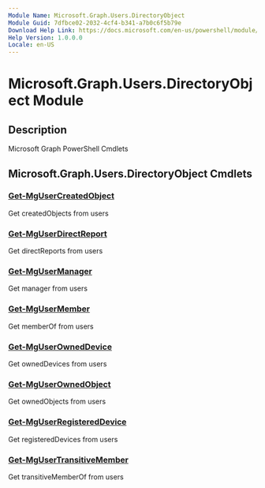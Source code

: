 ```yaml
---
Module Name: Microsoft.Graph.Users.DirectoryObject
Module Guid: 7dfbce02-2032-4cf4-b341-a7b0c6f5b79e
Download Help Link: https://docs.microsoft.com/en-us/powershell/module/microsoft.graph.users.directoryobject
Help Version: 1.0.0.0
Locale: en-US
---
```


# Microsoft.Graph.Users.DirectoryObject Module
## Description
Microsoft Graph PowerShell Cmdlets

## Microsoft.Graph.Users.DirectoryObject Cmdlets
### [Get-MgUserCreatedObject](Get-MgUserCreatedObject.md)
Get createdObjects from users

### [Get-MgUserDirectReport](Get-MgUserDirectReport.md)
Get directReports from users

### [Get-MgUserManager](Get-MgUserManager.md)
Get manager from users

### [Get-MgUserMember](Get-MgUserMember.md)
Get memberOf from users

### [Get-MgUserOwnedDevice](Get-MgUserOwnedDevice.md)
Get ownedDevices from users

### [Get-MgUserOwnedObject](Get-MgUserOwnedObject.md)
Get ownedObjects from users

### [Get-MgUserRegisteredDevice](Get-MgUserRegisteredDevice.md)
Get registeredDevices from users

### [Get-MgUserTransitiveMember](Get-MgUserTransitiveMember.md)
Get transitiveMemberOf from users


